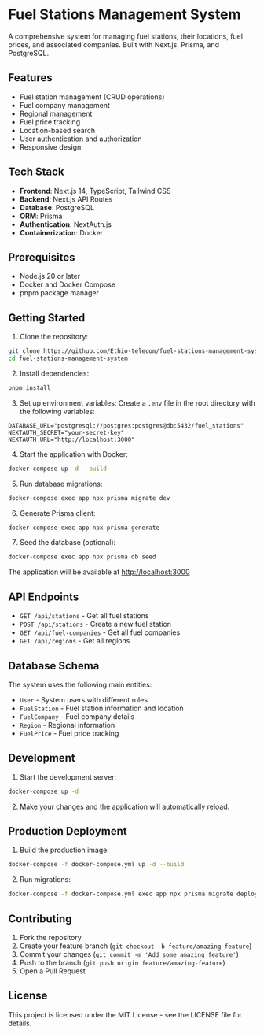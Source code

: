 # Fuel Stations Management System

A comprehensive system for managing fuel stations, their locations, fuel prices, and associated companies. Built with Next.js, Prisma, and PostgreSQL.

## Features

- Fuel station management (CRUD operations)
- Fuel company management
- Regional management
- Fuel price tracking
- Location-based search
- User authentication and authorization
- Responsive design

## Tech Stack

- **Frontend**: Next.js 14, TypeScript, Tailwind CSS
- **Backend**: Next.js API Routes
- **Database**: PostgreSQL
- **ORM**: Prisma
- **Authentication**: NextAuth.js
- **Containerization**: Docker

## Prerequisites

- Node.js 20 or later
- Docker and Docker Compose
- pnpm package manager

## Getting Started

1. Clone the repository:

```bash
git clone https://github.com/Ethio-telecom/fuel-stations-management-system.git
cd fuel-stations-management-system
```

2. Install dependencies:

```bash
pnpm install
```

3. Set up environment variables:
   Create a `.env` file in the root directory with the following variables:

```env
DATABASE_URL="postgresql://postgres:postgres@db:5432/fuel_stations"
NEXTAUTH_SECRET="your-secret-key"
NEXTAUTH_URL="http://localhost:3000"
```

4. Start the application with Docker:

```bash
docker-compose up -d --build
```

5. Run database migrations:

```bash
docker-compose exec app npx prisma migrate dev
```

6. Generate Prisma client:

```bash
docker-compose exec app npx prisma generate
```

7. Seed the database (optional):

```bash
docker-compose exec app npx prisma db seed
```

The application will be available at [http://localhost:3000](http://localhost:3000)

## API Endpoints

- `GET /api/stations` - Get all fuel stations
- `POST /api/stations` - Create a new fuel station
- `GET /api/fuel-companies` - Get all fuel companies
- `GET /api/regions` - Get all regions

## Database Schema

The system uses the following main entities:

- `User` - System users with different roles
- `FuelStation` - Fuel station information and location
- `FuelCompany` - Fuel company details
- `Region` - Regional information
- `FuelPrice` - Fuel price tracking

## Development

1. Start the development server:

```bash
docker-compose up -d
```

2. Make your changes and the application will automatically reload.

## Production Deployment

1. Build the production image:

```bash
docker-compose -f docker-compose.yml up -d --build

```

2. Run migrations:

```bash
docker-compose -f docker-compose.yml exec app npx prisma migrate deploy
```

## Contributing

1. Fork the repository
2. Create your feature branch (`git checkout -b feature/amazing-feature`)
3. Commit your changes (`git commit -m 'Add some amazing feature'`)
4. Push to the branch (`git push origin feature/amazing-feature`)
5. Open a Pull Request

## License

This project is licensed under the MIT License - see the LICENSE file for details.
